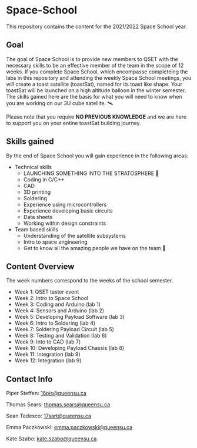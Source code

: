 # Space-School
This repository contains the content for the 2021/2022 Space School year.

## Goal
The goal of Space School is to provide new members to QSET with the necessary skills to be an effective member of the team in the scope of 12 weeks. If you complete Space School, which encompasse completeing the labs in this repository and attending the weekly Space School meetings, you will create a toast satellite (toastSat), named for its toast like shape. Your toastSat will be launched on a high altitude balloon in the winter semester. The skills gained here are the basis for what you will need to know when you are working on our 3U cube satellite. 🛰️

Please note that you require **NO PREVIOUS KNOWLEDGE** and we are here to support you on your entine toastSat building journey. 

## Skills gained
By the end of Space School you will gain experience in the following areas:

- Technical skills
  - LAUNCHING SOMETHING INTO THE STRATOSPHERE :rocket:
  - Coding in C/C++
  - CAD
  - 3D printing
  - Soldering
  - Experience using microcontrollers
  - Experience developing basic circuits
  - Data sheets
  - Working within design constraints
- Team based skills
  - Understanding of the satellite subsystems
  - Intro to space engineering
  - Get to know all the amazing people we have on the team 🙂

## Content Overview
The week numbers correspond to the weeks of the school semester.
- Week 1: QSET taster event
- Week 2: Intro to Space School 
- Week 3: Coding and Arduino (lab 1)
- Week 4: Sensors and Arduino (lab 2)
- Week 5: Developing Payload Software (lab 3)
- Week 6: Intro to Soldering (lab 4)
- Week 7: Soldering Payload Circuit (lab 5)
- Week 8: Testing and Validation (lab 6)
- Week 9: Into to CAD (lab 7)
- Week 10: Developing Payload Chassis (lab 8)
- Week 11: Integration (lab 9)
- Week 12: Integration (lab 9)

## Contact Info 

Piper Steffen: 16pis@queensu.ca

Thomas Sears: thomas.sears@queensu.ca

Sean Tedesco: 17sart@queensu.ca

Emma Paczkowski: emma.paczkowski@queensu.ca

Kate Szabo: kate.szabo@queensu.ca
